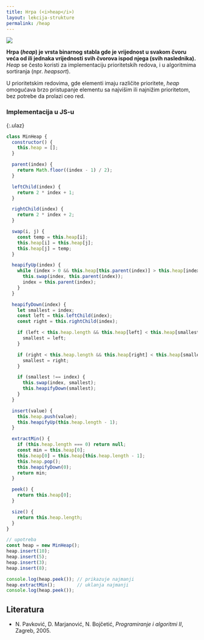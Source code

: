 ```yaml
---
title: Hrpa (<i>heap</i>)
layout: lekcija-strukture
permalink: /heap
---
```


![](https://upload.wikimedia.org/wikipedia/commons/thumb/3/38/Max-Heap.svg/500px-Max-Heap.svg.png)

**Hrpa (*heap*) je vrsta binarnog stabla gde je vrijednost u svakom čvoru veća od ili jednaka vrijednosti svih čvorova ispod njega (svih naslednika).** *Heap* se često koristi za implementaciju prioritetskih redova, i u algoritmima sortiranja (npr. *heapsort*). 

U prioritetskim redovima, gde elementi imaju različite prioritete, *heap* omogućava brzo pristupanje elementu sa najvišim ili najnižim prioritetom, bez potrebe da prolazi ceo red. 

### Implementacija u JS-u

{:.ulaz}
```js
class MinHeap {
  constructor() {
    this.heap = [];
  }

  parent(index) {
    return Math.floor((index - 1) / 2);
  }

  leftChild(index) {
    return 2 * index + 1;
  }

  rightChild(index) {
    return 2 * index + 2;
  }

  swap(i, j) {
    const temp = this.heap[i];
    this.heap[i] = this.heap[j];
    this.heap[j] = temp;
  }

  heapifyUp(index) {
    while (index > 0 && this.heap[this.parent(index)] > this.heap[index]) {
      this.swap(index, this.parent(index));
      index = this.parent(index);
    }
  }

  heapifyDown(index) {
    let smallest = index;
    const left = this.leftChild(index);
    const right = this.rightChild(index);

    if (left < this.heap.length && this.heap[left] < this.heap[smallest]) {
      smallest = left;
    }

    if (right < this.heap.length && this.heap[right] < this.heap[smallest]) {
      smallest = right;
    }

    if (smallest !== index) {
      this.swap(index, smallest);
      this.heapifyDown(smallest);
    }
  }

  insert(value) {
    this.heap.push(value);
    this.heapifyUp(this.heap.length - 1);
  }

  extractMin() {
    if (this.heap.length === 0) return null;
    const min = this.heap[0];
    this.heap[0] = this.heap[this.heap.length - 1];
    this.heap.pop();
    this.heapifyDown(0);
    return min;
  }

  peek() {
    return this.heap[0];
  }

  size() {
    return this.heap.length;
  }
}

// upotreba
const heap = new MinHeap();
heap.insert(10);
heap.insert(5);
heap.insert(3);
heap.insert(8);

console.log(heap.peek()); // prikazuje najmanji
heap.extractMin();        // uklanja najmanji
console.log(heap.peek());
```

## Literatura

- N. Pavković, D. Marjanović, N. Bojčetić, *Programiranje i algoritmi II*, Zagreb, 2005.
